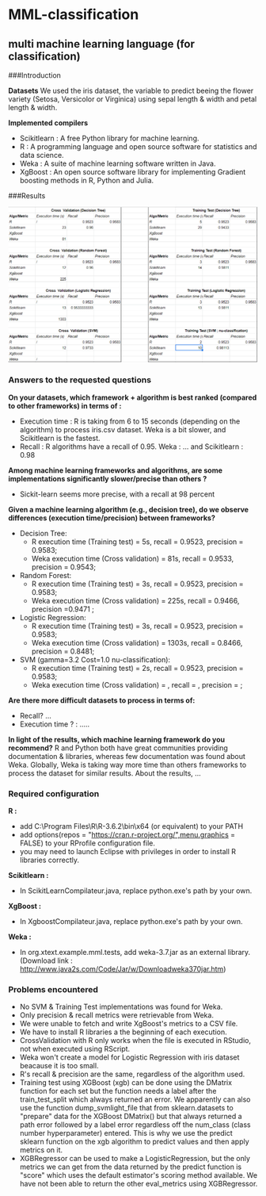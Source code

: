 # MML-classification
## multi machine learning language (for classification) 

###Introduction

**Datasets**
We used the iris dataset, the variable to predict beeing the flower variety (Setosa, Versicolor or Virginica) using sepal length & width and petal length & width.

**Implemented compilers**
+ Scikitlearn : A free Python library for machine learning.
+ R : A programming language and open source software for statistics and data science. 
+ Weka : A suite of machine learning software written in Java.
+ XgBoost : An open source software library for implementing Gradient boosting methods in R, Python and Julia.

###Results

![Results](report.png)

### Answers to the requested questions

**On your datasets, which framework + algorithm is best ranked (compared to other frameworks) in terms of :**
+ Execution time : R is taking from 6 to 15 seconds (depending on the algorithm) to process iris.csv dataset. Weka is a bit slower, and Scikitlearn is the fastest.
+ Recall : R algorithms have a recall of 0.95. Weka : ... and Scikitlearn : 0.98

**Among machine learning frameworks and algorithms, are some implementations significantly slower/precise than others ?**
+ Sickit-learn seems more precise, with a recall at 98 percent

**Given a machine learning algorithm (e.g., decision tree), do we observe differences (execution time/precision) between frameworks?**
* Decision Tree: 
	* R execution time (Training test) = 5s, recall = 0.9523, precision = 0.9583;
	* Weka execution time (Cross validation) = 81s, recall = 0.9533, precision = 0.9543; 
* Random Forest: 
	* R execution time (Training test) = 3s, recall = 0.9523, precision = 0.9583;
	* Weka execution time (Cross validation) = 225s, recall = 0.9466, precision =0.9471 ; 
* Logistic Regression:
	* R execution time (Training test) = 3s, recall = 0.9523, precision = 0.9583;
	* Weka execution time (Cross validation) = 1303s, recall = 0.8466, precision = 0.8481; 
* SVM (gamma=3.2 Cost=1.0 nu-classification):
	* R execution time (Training test) = 2s, recall = 0.9523, precision = 0.9583;
	* Weka execution time (Cross validation) = , recall = , precision = ; 

**Are there more difficult datasets to process in terms of:**
+ Recall? ...
+ Execution time ? : .....

**In light of the results, which machine learning framework do you recommend?**
R and Python both have great communities providing documentation & libraries, whereas few documentation was found about Weka.
Globally, Weka is taking way more time than others frameworks to process the dataset for similar results.
About the results, ...

### Required configuration

**R :**
+ add C:\Program Files\R\R-3.6.2\bin\x64 (or equivalent) to your PATH
+ add options(repos = "https://cran.r-project.org/",menu.graphics = FALSE) to your RProfile configuration file.
+ you may need to launch Eclipse with privileges in order to install R libraries correctly.

**Scikitlearn :**
+ In ScikitLearnCompilateur.java, replace python.exe's path by your own.

**XgBoost :**
+ In XgboostCompilateur.java, replace python.exe's path by your own.

**Weka :**
+ In org.xtext.example.mml.tests, add weka-3.7.jar as an external library. (Download link : http://www.java2s.com/Code/Jar/w/Downloadweka370jar.htm)

### Problems encountered
+ No SVM & Training Test implementations was found for Weka.
+ Only precision & recall metrics were retrievable from Weka.
+ We were unable to fetch and write XgBoost's metrics to a CSV file.
+ We have to install R libraries a the beginning of each execution.
+ CrossValidation with R only works when the file is executed in RStudio, not when executed using RScript.
+ Weka won't create a model for Logistic Regression with iris dataset beacause it is too small.
+ R's recall & precision are the same, regardless of the algorithm used.
+ Training test using XGBoost (xgb) can be done using the DMatrix function for each set but the 
  function needs a label after the train_test_split which always returned an error. We apparently can also use the function dump_svmlight_file that from sklearn.datasets to "prepare" data for the XGBoost DMatrix() but that always returned a path error followed by a label error regardless off the num_class (class number hyperparameter) entered. This is why we use the predict sklearn function on the xgb algorithm to predict values and then apply metrics on it.
+ XGBRegressor can be used to make a LogisticRegression, but the only metrics we can 
  get from the data returned by the predict function is "score" which uses the default estimator's scoring method available. We have not been able to return the other eval_metrics using XGBRegressor.
